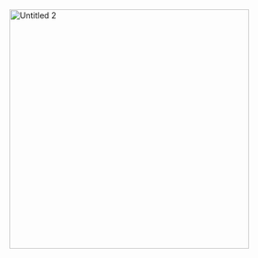 <img width="420" alt="Untitled 2" src="https://user-images.githubusercontent.com/60405045/224548748-13290b2f-07c2-4d64-a627-f678e9b22491.png">
